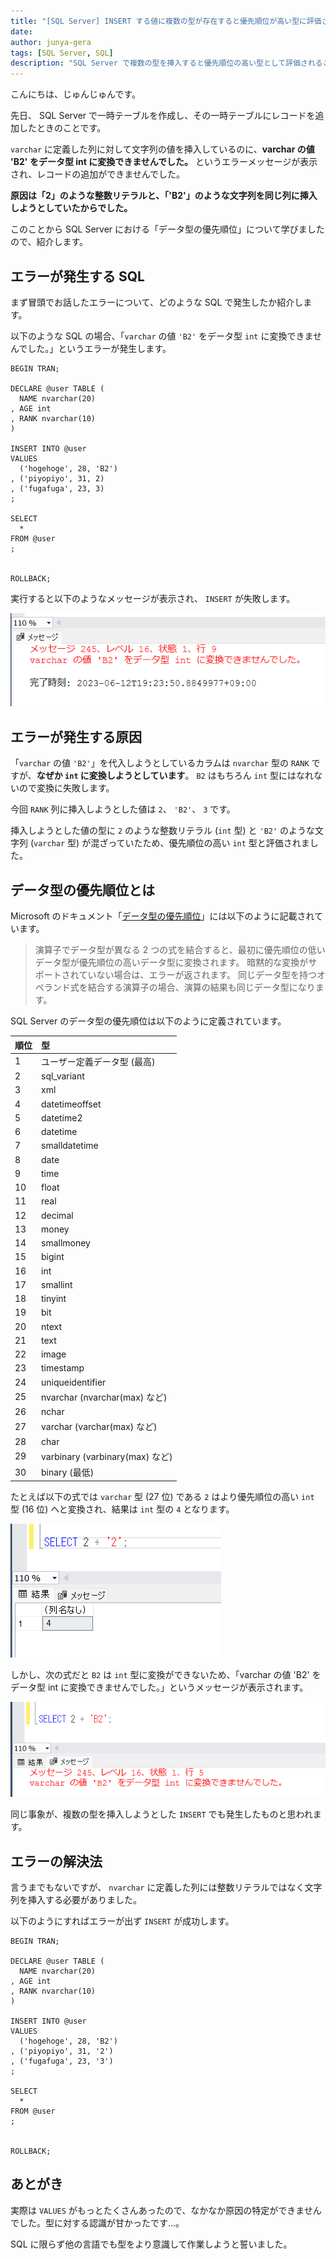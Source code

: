 ```yaml
---
title: "[SQL Server] INSERT する値に複数の型が存在すると優先順位が高い型に評価される"
date: 
author: junya-gera
tags: [SQL Server, SQL]
description: "SQL Server で複数の型を挿入すると優先順位の高い型として評価されることについて解説します。"
---
```


こんにちは、じゅんじゅんです。

先日、 SQL Server で一時テーブルを作成し、その一時テーブルにレコードを追加したときのことです。

`varchar` に定義した列に対して文字列の値を挿入しているのに、**varchar の値 'B2' をデータ型 int に変換できませんでした。** というエラーメッセージが表示され、レコードの追加ができませんでした。

**原因は「2」のような整数リテラルと、「'B2'」のような文字列を同じ列に挿入しようとしていたからでした。**

このことから SQL Server における「データ型の優先順位」について学びましたので、紹介します。

## エラーが発生する SQL

まず冒頭でお話したエラーについて、どのような SQL で発生したか紹介します。

以下のような SQL の場合、「`varchar` の値 `'B2'` をデータ型 `int` に変換できませんでした。」というエラーが発生します。

```sql:title=一時テーブルへの値の挿入が失敗する&nbsp;SQL
BEGIN TRAN;

DECLARE @user TABLE (
  NAME nvarchar(20)
, AGE int
, RANK nvarchar(10)
)

INSERT INTO @user
VALUES
  ('hogehoge', 28, 'B2')
, ('piyopiyo', 31, 2)
, ('fugafuga', 23, 3)
;

SELECT
  *
FROM @user
;


ROLLBACK;
```

実行すると以下のようなメッセージが表示され、 `INSERT` が失敗します。

![「varchar の値 'B2' をデータ型 int に変換できませんでした。」というメッセージが表示される](images/1.png "「varchar の値 'B2' をデータ型 int に変換できませんでした。」というメッセージが表示される")

## エラーが発生する原因

「`varchar` の値 `'B2'`」を代入しようとしているカラムは `nvarchar` 型の `RANK` ですが、**なぜか `int` に変換しようとしています**。 `B2` はもちろん `int` 型にはなれないので変換に失敗します。

今回 `RANK` 列に挿入しようとした値は `2`、 `'B2'`、 `3` です。

挿入しようとした値の型に `2` のような整数リテラル (`int` 型) と `'B2'` のような文字列 (`varchar` 型) が混ざっていたため、優先順位の高い `int` 型と評価されました。

## データ型の優先順位とは

Microsoft のドキュメント「[データ型の優先順位](https://learn.microsoft.com/ja-jp/sql/t-sql/data-types/data-type-precedence-transact-sql?view=sql-server-ver16)」には以下のように記載されています。

> 演算子でデータ型が異なる 2 つの式を結合すると、最初に優先順位の低いデータ型が優先順位の高いデータ型に変換されます。 暗黙的な変換がサポートされていない場合は、エラーが返されます。 同じデータ型を持つオペランド式を結合する演算子の場合、演算の結果も同じデータ型になります。

SQL Server のデータ型の優先順位は以下のように定義されています。

|順位|型|
|:----|:----|
|1| ユーザー定義データ型 (最高)|
|2| sql_variant|
|3| xml|
|4| datetimeoffset|
|5| datetime2|
|6| datetime|
|7| smalldatetime|
|8| date|
|9| time|
|10| float|
|11| real|
|12| decimal|
|13| money|
|14| smallmoney|
|15| bigint|
|16| int|
|17| smallint|
|18| tinyint|
|19| bit|
|20| ntext|
|21| text|
|22| image|
|23| timestamp|
|24| uniqueidentifier|
|25| nvarchar (nvarchar(max) など)|
|26| nchar|
|27| varchar (varchar(max) など)|
|28| char|
|29| varbinary (varbinary(max) など)|
|30| binary (最低)|

たとえば以下の式では `varchar` 型 (27 位) である `2` はより優先順位の高い `int` 型 (16 位) へと変換され、結果は `int` 型の `4` となります。

![2 + '2' の計算](images/2.png "2 + '2' の計算")

しかし、次の式だと `B2` は `int` 型に変換ができないため、「varchar の値 'B2' をデータ型 int に変換できませんでした。」というメッセージが表示されます。

![2 + 'B2' の計算は失敗する](images/3.png "2 + 'B2' の計算は失敗する")

同じ事象が、複数の型を挿入しようとした `INSERT` でも発生したものと思われます。

## エラーの解決法

言うまでもないですが、 `nvarchar` に定義した列には整数リテラルではなく文字列を挿入する必要がありました。

以下のようにすればエラーが出ず `INSERT` が成功します。

```sql{12,13}:title=一時テーブルへの値の挿入が成功する&nbsp;SQL
BEGIN TRAN;

DECLARE @user TABLE (
  NAME nvarchar(20)
, AGE int
, RANK nvarchar(10)
)

INSERT INTO @user
VALUES
  ('hogehoge', 28, 'B2')
, ('piyopiyo', 31, '2')
, ('fugafuga', 23, '3')
;

SELECT
  *
FROM @user
;


ROLLBACK;
```

## あとがき

実際は `VALUES` がもっとたくさんあったので、なかなか原因の特定ができませんでした。型に対する認識が甘かったです...。

SQL に限らず他の言語でも型をより意識して作業しようと誓いました。
